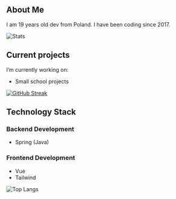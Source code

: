 ## About Me

I am 19 years old dev from Poland.
I have been coding since 2017.

![Stats](https://github-readme-stats.vercel.app/api?username=varev-dev&count_private=true&show_icons=true&theme=dark&hide_border=true&title_color=01C2FF&icon_color=01A6DB&text_color=EAEAEA&bg_color=0D1117)

## Current projects
I’m currently working on:
- Small school projects 

[![GitHub Streak](https://github-readme-streak-stats.herokuapp.com/?user=varev-dev&theme=github-dark&hide_border=true&date_format=j%20M%5B%20Y%5D&stroke=005C7F&ring=01A6DB&fire=01C2FF&dates=0AB1DD)](https://git.io/streak-stats)

## Technology Stack

### Backend Development
- Spring (Java)

### Frontend Development
- Vue
- Tailwind

![Top Langs](https://github-readme-stats.vercel.app/api/top-langs/?username=varev-dev&layout=compact&langs_count=6&theme=dark&hide_border=true&title_color=01C2FF&icon_color=01A6DB&text_color=EAEAEA&bg_color=0D1117)
